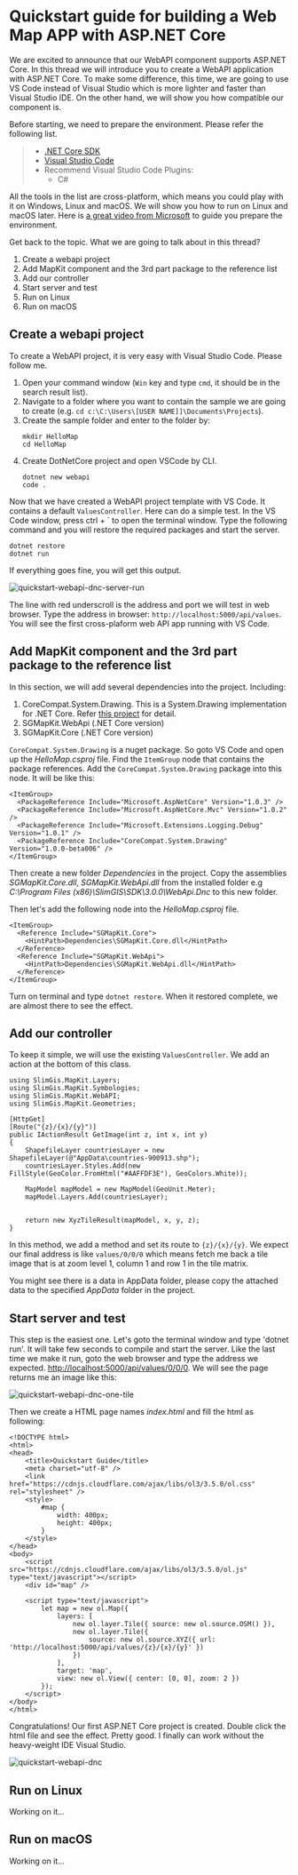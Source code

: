 # Quickstart guide for building a Web Map APP with ASP.NET Core
We are excited to announce that our WebAPI component supports ASP.NET Core. In this thread we will introduce you to create a WebAPI application with ASP.NET Core. To make some difference, this time, we are going to use VS Code instead of Visual Studio which is more lighter and faster than Visual Studio IDE. On the other hand, we will show you how compatible our component is.

Before starting, we need to prepare the environment. Please refer the following list.
> - [.NET Core SDK](https://www.microsoft.com/net/download/core)
> - [Visual Studio Code](http://code.visualstudio.com/Download)
> - Recommend Visual Studio Code Plugins: 
>   - C# 

All the tools in the list are cross-platform, which means you could play with it on Windows, Linux and macOS. We will show you how to run on Linux and macOS later. Here is [a great video from Microsoft](https://channel9.msdn.com/Blogs/dotnet/Get-started-with-VS-Code-using-CSharp-and-NET-Core) to guide you prepare the environment.

Get back to the topic. What we are going to talk about in this thread?

1. Create a webapi project
2. Add MapKit component and the 3rd part package to the reference list
3. Add our controller
4. Start server and test
5. Run on Linux
6. Run on macOS

## Create a webapi project
To create a WebAPI project, it is very easy with Visual Studio Code. Please follow me.

1. Open your command window (`Win` key and type `cmd`, it should be in the search result list). 
2. Navigate to a folder where you want to contain the sample we are going to create (e.g. `cd c:\C:\Users\[USER NAME]]\Documents\Projects`). 
3. Create the sample folder and enter to the folder by: 
    ```
    mkdir HelloMap
    cd HelloMap
    ```
4. Create DotNetCore project and open VSCode by CLI.
    ```
    dotnet new webapi
    code .
    ```
Now that we have created a WebAPI project template with VS Code. It contains a default `ValuesController`. Here can do a simple test. In the VS Code window, press ctrl + \` to open the terminal window. Type the following command and you will restore the required packages and start the server.
```
dotnet restore
dotnet run
```
If everything goes fine, you will get this output.

![quickstart-webapi-dnc-server-run](http://p1.bpimg.com/567571/97442afea50e01b2.png)

The line with red underscroll is the address and port we will test in web browser. Type the address in browser: `http://localhost:5000/api/values`. You will see the first cross-plaform web API app running with VS Code.

## Add MapKit component and the 3rd part package to the reference list
In this section, we will add several dependencies into the project. Including:

1. CoreCompat.System.Drawing. This is a System.Drawing implementation for .NET Core. Refer [this project](https://github.com/CoreCompat/CoreCompat) for detail.
2. SGMapKit.WebApi (.NET Core version)
3. SGMapKit.Core (.NET Core version)

`CoreCompat.System.Drawing` is a nuget package. So goto VS Code and open up the *HelloMap.csproj* file. Find the `ItemGroup` node that contains the package references. Add the `CoreCompat.System.Drawing` package into this node. It will be like this:
```
<ItemGroup>
  <PackageReference Include="Microsoft.AspNetCore" Version="1.0.3" />
  <PackageReference Include="Microsoft.AspNetCore.Mvc" Version="1.0.2" />
  <PackageReference Include="Microsoft.Extensions.Logging.Debug" Version="1.0.1" />
  <PackageReference Include="CoreCompat.System.Drawing" Version="1.0.0-beta006" />
</ItemGroup>
```

Then create a new folder *Dependencies* in the project. Copy the assemblies *SGMapKit.Core.dll*, *SGMapKit.WebApi.dll* from the installed folder e.g *C:\Program Files (x86)\SlimGIS\SDK\3.0.0\WebApi.Dnc* to this new folder.

Then let's add the following node into the *HelloMap.csproj* file.
```
<ItemGroup>
  <Reference Include="SGMapKit.Core">
    <HintPath>Dependencies\SGMapKit.Core.dll</HintPath>
  </Reference>   
  <Reference Include="SGMapKit.WebApi">
    <HintPath>Dependencies\SGMapKit.WebApi.dll</HintPath>
  </Reference>
</ItemGroup>
```

Turn on terminal and type `dotnet restore`. When it restored complete, we are almost there to see the effect.

## Add our controller
To keep it simple, we will use the existing `ValuesController`. We add an action at the bottom of this class.
```
using SlimGis.MapKit.Layers;
using SlimGis.MapKit.Symbologies;
using SlimGis.MapKit.WebAPI;
using SlimGis.MapKit.Geometries;
```

```
[HttpGet]
[Route("{z}/{x}/{y}")]
public IActionResult GetImage(int z, int x, int y)
{
    ShapefileLayer countriesLayer = new ShapefileLayer(@"AppData\countries-900913.shp");
    countriesLayer.Styles.Add(new FillStyle(GeoColor.FromHtml("#AAFFDF3E"), GeoColors.White));

    MapModel mapModel = new MapModel(GeoUnit.Meter);
    mapModel.Layers.Add(countriesLayer);


    return new XyzTileResult(mapModel, x, y, z);
}
```

In this method, we add a method and set its route to `{z}/{x}/{y}`. We expect our final address is like `values/0/0/0` which means fetch me back a tile image that is at zoom level 1, column 1 and row 1 in the tile matrix.

You might see there is a data in AppData folder, please copy the attached data to the specified *AppData* folder in the project.

## Start server and test
This step is the easiest one. Let's goto the terminal window and type 'dotnet run'. It will take few seconds to compile and start the server. Like the last time we make it run, goto the web browser and type the address we expected. [http://localhost:5000/api/values/0/0/0](http://localhost:5000/api/values/0/0/0). We will see the page returns me an image like this:

![quickstart-webapi-dnc-one-tile](http://p1.bqimg.com/567571/8ddb24ac730c71ab.png)

Then we create a HTML page names *index.html* and fill the html as following:
```
<!DOCTYPE html>
<html>
<head>
    <title>Quickstart Guide</title>
    <meta charset="utf-8" />
    <link href="https://cdnjs.cloudflare.com/ajax/libs/ol3/3.5.0/ol.css" rel="stylesheet" />
    <style>
        #map {
            width: 400px;
            height: 400px;
        }
    </style>
</head>
<body>
    <script src="https://cdnjs.cloudflare.com/ajax/libs/ol3/3.5.0/ol.js" type="text/javascript"></script>
    <div id="map" />

    <script type="text/javascript">
        let map = new ol.Map({
            layers: [
                new ol.layer.Tile({ source: new ol.source.OSM() }),
                new ol.layer.Tile({
                    source: new ol.source.XYZ({ url: 'http://localhost:5000/api/values/{z}/{x}/{y}' })
                })
            ],
            target: 'map',
            view: new ol.View({ center: [0, 0], zoom: 2 })
        });
    </script>
</body>
</html>
```

Congratulations! Our first ASP.NET Core project is created. Double click the html file and see the effect. Pretty good. I finally can work without the heavy-weight IDE Visual Studio.

![quickstart-webapi-dnc](http://p1.bpimg.com/567571/20210147ce952e71.png)

## Run on Linux
Working on it...

## Run on macOS
Working on it...
